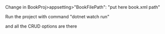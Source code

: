 Change in BookProj>appsetting>"BookFilePath": "put here book.xml path"

Run the project with command "dotnet watch run"

and all the CRUD options are there
